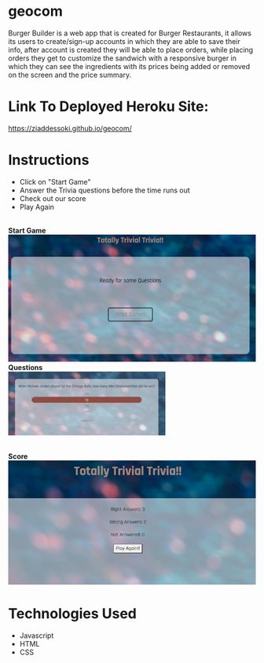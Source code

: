 # geocom


Burger Builder is a web app that is created for Burger Restaurants, it allows its users to create/sign-up accounts in which they are able to save their info, after account is created they will be able to place orders, while placing orders they get to customize the sandwich with a responsive burger in which they can see the ingredients with its prices being added or removed on the screen and the price summary.

# Link To Deployed Heroku Site:
https://ziaddessoki.github.io/geocom/

# Instructions
- Click on "Start Game"
- Answer the Trivia questions before the time runs out
- Check out our score
- Play Again


<br/><strong>Start Game</strong><br/> ![Login](./assets/images/start.png)
<br/><strong>Questions</strong> <br/> ![Login](./assets/images/questions.gif) 

<br/><strong>Score</strong> <br/> ![Login](./assets/images/score.png)



# Technologies Used


- Javascript
- HTML
- CSS

